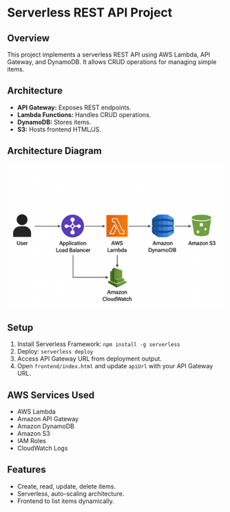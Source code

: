 # Serverless REST API Project


## Overview
This project implements a serverless REST API using AWS Lambda, API Gateway, and DynamoDB. It allows CRUD operations for managing simple items.


## Architecture
- **API Gateway:** Exposes REST endpoints.
- **Lambda Functions:** Handles CRUD operations.
- **DynamoDB:** Stores items.
- **S3:** Hosts frontend HTML/JS.


## Architecture Diagram
![Solution Architecture](Serverless_API_Architecture_Diagram.png)


## Setup
1. Install Serverless Framework: `npm install -g serverless`
2. Deploy: `serverless deploy`
3. Access API Gateway URL from deployment output.
4. Open `frontend/index.html` and update `apiUrl` with your API Gateway URL.


## AWS Services Used
- AWS Lambda
- Amazon API Gateway
- Amazon DynamoDB
- Amazon S3
- IAM Roles
- CloudWatch Logs


## Features
- Create, read, update, delete items.
- Serverless, auto-scaling architecture.
- Frontend to list items dynamically.


